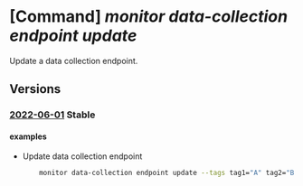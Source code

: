 # [Command] _monitor data-collection endpoint update_

Update a data collection endpoint.

## Versions

### [2022-06-01](/Resources/mgmt-plane/L3N1YnNjcmlwdGlvbnMve30vcmVzb3VyY2Vncm91cHMve30vcHJvdmlkZXJzL21pY3Jvc29mdC5pbnNpZ2h0cy9kYXRhY29sbGVjdGlvbmVuZHBvaW50cy97fQ==/2022-06-01.xml) **Stable**

<!-- mgmt-plane /subscriptions/{}/resourcegroups/{}/providers/microsoft.insights/datacollectionendpoints/{} 2022-06-01 -->

#### examples

- Update data collection endpoint
    ```bash
        monitor data-collection endpoint update --tags tag1="A" tag2="B" tag3="C" --name "myCollectionEndpoint" --resource-group "myResourceGroup"
    ```
